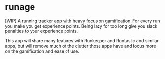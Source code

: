 # runage
[WIP] A running tracker app with heavy focus on gamification. For every run you make you get experience points. 
Being lazy for too long give you slack penalties to your experience points. 

This app will share many features with Runkeeper and Runtastic and similar apps, but will remove much of the 
clutter those apps have and focus more on the gamification and ease of use. 
